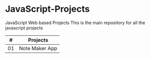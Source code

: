 # JavaScript-Projects
JavaScript Web based Projects
This is the main repository for all the javascript projects
   
|    #    | Projects |
| :-----: | :-: | 
|   01    | Note Maker App| 
